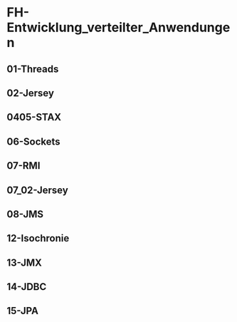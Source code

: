 # FH-Entwicklung_verteilter_Anwendungen

## 01-Threads
## 02-Jersey
## 0405-STAX
## 06-Sockets
## 07-RMI
## 07_02-Jersey
## 08-JMS
## 12-Isochronie
## 13-JMX
## 14-JDBC
## 15-JPA
